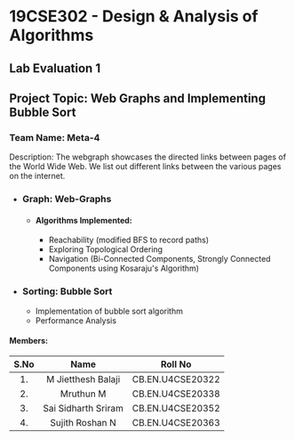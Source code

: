 # 19CSE302 - Design & Analysis of Algorithms
## Lab Evaluation 1
## Project Topic: Web Graphs and Implementing Bubble Sort
### Team Name: Meta-4
Description: The webgraph showcases the directed links between pages of the World Wide Web. We list out different links between the various pages on the internet.


- ### Graph: Web-Graphs
  - #### Algorithms Implemented:
    - Reachability (modified BFS to record paths)
    - Exploring Topological Ordering
    - Navigation (Bi-Connected Components, Strongly Connected Components using Kosaraju's Algorithm)
- ### Sorting: Bubble Sort
  - Implementation of bubble sort algorithm
  - Performance Analysis 

#### Members:
| S.No      | Name | Roll No     |
| :---:        |    :----:   |          :---: |
| 1.      | M Jietthesh Balaji       | CB.EN.U4CSE20322   |
| 2.   | Mruthun M        | CB.EN.U4CSE20338      |
| 3.      | Sai Sidharth Sriram       | CB.EN.U4CSE20352   |
| 4.   | Sujith Roshan N        | CB.EN.U4CSE20363      |
